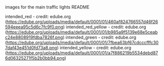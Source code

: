 images for the main traffic lights README

intended_red - credit: edube.org (https://edube.org/uploads/media/default/0001/01/460af824766557d46f26594eeea95c5d6c7fc9f0.png)
intended_red_yellow - credit: edube.org (https://edube.org/uploads/media/default/0001/01/b985a9f5139e68e5ceabc24e8808919fdba7826f.png)
intended_green - credit: edube.org (https://edube.org/uploads/media/default/0001/01/7fbea63bf67cdcccfffc307daf43e451d0fd73a8.png)
intended_yellow - credit: edube.org (https://edube.org/uploads/media/default/0001/01/a7f886219b5534debd876d06325271f5b2b0bb94.png)
